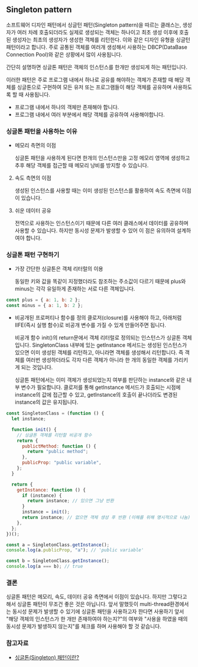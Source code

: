 ## Singleton pattern

소프트웨어 디자인 패턴에서 싱글턴 패턴(Singleton pattern)을 따르는 클래스는, 생성자가 여러 차례 호출되더라도 실제로 생성되는 객체는 하나이고 최초 생성 이후에 호출된 생성자는 최초의 생성자가 생성한 객체를 리턴한다. 이와 같은 디자인 유형을 싱글턴 패턴이라고 합니다. 주로 공통된 객체를 여러개 생성해서 사용하는 DBCP(DataBase Connection Pool)와 같은 상황에서 많이 사용됩니다.

간단히 설명하면 싱글톤 패턴은 객체의 인스턴스를 한개만 생성되게 하는 패턴입니다.

이러한 패턴은 주로 프로그램 내에서 하나로 공유를 해야하는 객체가 존재할 때 해당 객체를 싱글톤으로 구현하여 모든 유저 또는 프로그램들이 해당 객체를 공유하며 사용하도록 할 때 사용됩니다.

- 프로그램 내에서 하나의 객체만 존재해야 합니다.
- 프로그램 내에서 여러 부분에서 해당 객체를 공유하여 사용해야합니다.

### 싱글톤 패턴을 사용하는 이유

- 메모리 측면의 이점

  싱글톤 패턴을 사용하게 된다면 한개의 인스턴스만을 고정 메모리 영역에 생성하고 추후 해당 객체를 접근할 때 메모리 낭비를 방지할 수 있습니다.

2. 속도 측면의 이점

   생성된 인스턴스를 사용할 때는 이미 생성된 인스턴스를 활용하여 속도 측면에 이점이 있습니다.

3. 쉬운 데이터 공유

   전역으로 사용하는 인스턴스이기 때문에 다른 여러 클래스에서 데이터를 공유하며 사용할 수 있습니다. 하지만 동시성 문제가 발생할 수 있어 이 점은 유의하여 설계하여야 합니다.

### 싱글톤 패턴 구현하기

- 가장 간단한 싱글톤은 객체 리터럴의 이용

  동일한 키와 값을 똑같이 지정했더라도 참조하는 주소값이 다르기 때문에
  plus와 minus는 각각 유일하게 존재하는 서로 다른 객체입니다.

```jsx
const plus = { a: 1, b: 2 };
const minus = { a: 1, b: 2 };
```

- 비공개된 프로퍼티나 함수를 정의
  클로저(closure)를 사용해야 하고, 아래처럼 IIFE(즉시 실행 함수)로 비공개 변수를 가질 수 있게 만들어주면 됩니다.

  비공개 함수 init()의 return문에서 객체 리터럴로 정의되는 인스턴스가 싱글톤 객체입니다. SingletonClass 내부에 있는 getInstance 메서드는 생성된 인스턴스가 있으면 이미 생성된 객체를 리턴하고, 아니라면 객체를 생성해서 리턴합니다. 즉 객체를 여러번 생성하더라도 각자 다른 객체가 아니라 한 개의 동일한 객체를 가리키게 되는 것입니다.

  싱글톤 패턴에서는 이미 객체가 생성되었는지 여부를 판단하는 instance와 같은 내부 변수가 필요합니다. 클로저를 통해 getInstance 메서드가 호출되는 시점에 instance의 값에 접근할 수 있고, getInstance의 호출이 끝나더라도 변경된 instance의 값은 유지됩니다.

```jsx
const SingletonClass = (function () {
  let instance;

  function init() {
    // 싱글톤 객체를 리턴할 비공개 함수
    return {
      publictMethod: function () {
        return "public method";
      },
      publicProp: "public variable",
    };
  }

  return {
    getInstance: function () {
      if (instance) {
        return instance; // 있으면 그냥 반환
      }
      instance = init();
      return instance; // 없으면 객체 생성 후 반환 (이해를 위해 명시적으로 나눔)
    },
  };
})();

const a = SingletonClass.getInstance();
console.log(a.publicProp, "a"); // 'public variable'

const b = SingletonClass.getInstance();
console.log(a === b); // true
```

### 결론

싱글톤 패턴은 메모리, 속도, 데이터 공유 측면에서 이점이 있습니다. 하지만 그렇다고 해서 싱글톤 패턴이 무조건 좋은 것은 아닙니다. 앞서 말했듯이 multi-thread환경에서는 동시성 문제가 발생할 수 있기에 싱글톤 패턴을 사용하고자 한다면 사용하기 앞서 "해당 객체의 인스턴스가 한 개만 존재하여야 하는지?"의 여부와 "사용을 하였을 때의 동시성 문제가 발생하지 않는지"를 체크를 하며 사용해야 할 것 같습니다.

### 참고자료

- [싱글톤(Singleton) 패턴이란?](https://velog.io/@seongwon97/%EC%8B%B1%EA%B8%80%ED%86%A4Singleton-%ED%8C%A8%ED%84%B4%EC%9D%B4%EB%9E%80)
